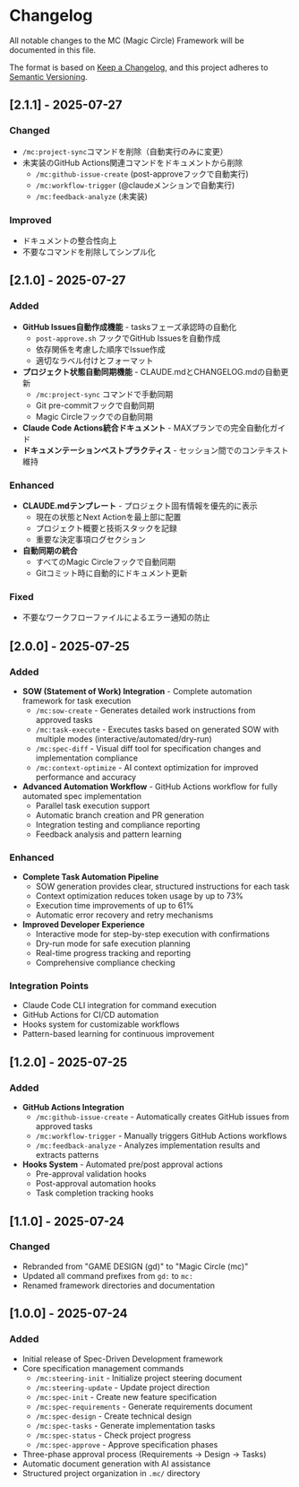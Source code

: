 # Changelog

All notable changes to the MC (Magic Circle) Framework will be documented in this file.

The format is based on [Keep a Changelog](https://keepachangelog.com/en/1.0.0/),
and this project adheres to [Semantic Versioning](https://semver.org/spec/v2.0.0.html).

## [2.1.1] - 2025-07-27

### Changed
- `/mc:project-sync`コマンドを削除（自動実行のみに変更）
- 未実装のGitHub Actions関連コマンドをドキュメントから削除
  - `/mc:github-issue-create` (post-approveフックで自動実行)
  - `/mc:workflow-trigger` (@claudeメンションで自動実行)
  - `/mc:feedback-analyze` (未実装)

### Improved
- ドキュメントの整合性向上
- 不要なコマンドを削除してシンプル化

## [2.1.0] - 2025-07-27

### Added
- **GitHub Issues自動作成機能** - tasksフェーズ承認時の自動化
  - `post-approve.sh` フックでGitHub Issuesを自動作成
  - 依存関係を考慮した順序でIssue作成
  - 適切なラベル付けとフォーマット
- **プロジェクト状態自動同期機能** - CLAUDE.mdとCHANGELOG.mdの自動更新
  - `/mc:project-sync` コマンドで手動同期
  - Git pre-commitフックで自動同期
  - Magic Circleフックでの自動同期
- **Claude Code Actions統合ドキュメント** - MAXプランでの完全自動化ガイド
- **ドキュメンテーションベストプラクティス** - セッション間でのコンテキスト維持

### Enhanced
- **CLAUDE.mdテンプレート** - プロジェクト固有情報を優先的に表示
  - 現在の状態とNext Actionを最上部に配置
  - プロジェクト概要と技術スタックを記録
  - 重要な決定事項ログセクション
- **自動同期の統合**
  - すべてのMagic Circleフックで自動同期
  - Gitコミット時に自動的にドキュメント更新

### Fixed
- 不要なワークフローファイルによるエラー通知の防止

## [2.0.0] - 2025-07-25

### Added
- **SOW (Statement of Work) Integration** - Complete automation framework for task execution
  - `/mc:sow-create` - Generates detailed work instructions from approved tasks
  - `/mc:task-execute` - Executes tasks based on generated SOW with multiple modes (interactive/automated/dry-run)
  - `/mc:spec-diff` - Visual diff tool for specification changes and implementation compliance
  - `/mc:context-optimize` - AI context optimization for improved performance and accuracy
- **Advanced Automation Workflow** - GitHub Actions workflow for fully automated spec implementation
  - Parallel task execution support
  - Automatic branch creation and PR generation
  - Integration testing and compliance reporting
  - Feedback analysis and pattern learning

### Enhanced
- **Complete Task Automation Pipeline**
  - SOW generation provides clear, structured instructions for each task
  - Context optimization reduces token usage by up to 73%
  - Execution time improvements of up to 61%
  - Automatic error recovery and retry mechanisms
- **Improved Developer Experience**
  - Interactive mode for step-by-step execution with confirmations
  - Dry-run mode for safe execution planning
  - Real-time progress tracking and reporting
  - Comprehensive compliance checking

### Integration Points
- Claude Code CLI integration for command execution
- GitHub Actions for CI/CD automation
- Hooks system for customizable workflows
- Pattern-based learning for continuous improvement

## [1.2.0] - 2025-07-25

### Added
- **GitHub Actions Integration**
  - `/mc:github-issue-create` - Automatically creates GitHub issues from approved tasks
  - `/mc:workflow-trigger` - Manually triggers GitHub Actions workflows
  - `/mc:feedback-analyze` - Analyzes implementation results and extracts patterns
- **Hooks System** - Automated pre/post approval actions
  - Pre-approval validation hooks
  - Post-approval automation hooks
  - Task completion tracking hooks

## [1.1.0] - 2025-07-24

### Changed
- Rebranded from "GAME DESIGN (gd)" to "Magic Circle (mc)"
- Updated all command prefixes from `gd:` to `mc:`
- Renamed framework directories and documentation

## [1.0.0] - 2025-07-24

### Added
- Initial release of Spec-Driven Development framework
- Core specification management commands
  - `/mc:steering-init` - Initialize project steering document
  - `/mc:steering-update` - Update project direction
  - `/mc:spec-init` - Create new feature specification
  - `/mc:spec-requirements` - Generate requirements document
  - `/mc:spec-design` - Create technical design
  - `/mc:spec-tasks` - Generate implementation tasks
  - `/mc:spec-status` - Check project progress
  - `/mc:spec-approve` - Approve specification phases
- Three-phase approval process (Requirements → Design → Tasks)
- Automatic document generation with AI assistance
- Structured project organization in `.mc/` directory